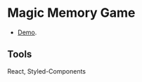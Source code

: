 # Magic Memory Game

- [Demo](https://magic-memory-game-berkbaybas.vercel.app). 

## Tools

React,
Styled-Components
